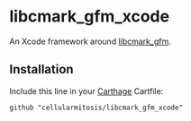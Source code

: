 # libcmark_gfm_xcode

An Xcode framework around [libcmark_gfm](https://github.com/github/cmark-gfm).

## Installation

Include this line in your [Carthage](https://github.com/Carthage/Carthage) Cartfile:

```
github "cellularmitosis/libcmark_gfm_xcode"
```
